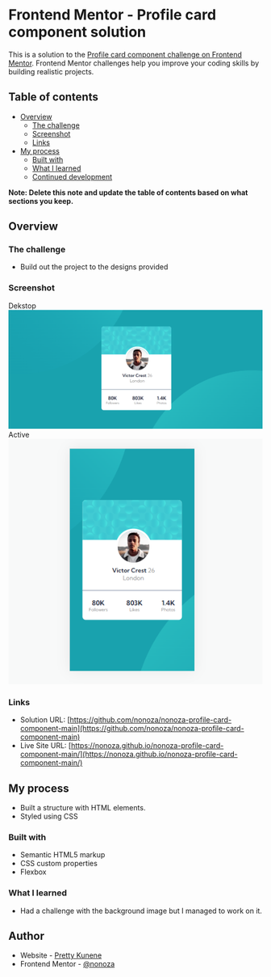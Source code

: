 # Frontend Mentor - Profile card component solution

This is a solution to the [Profile card component challenge on Frontend Mentor](https://www.frontendmentor.io/challenges/profile-card-component-cfArpWshJ). Frontend Mentor challenges help you improve your coding skills by building realistic projects. 

## Table of contents

- [Overview](#overview)
  - [The challenge](#the-challenge)
  - [Screenshot](#screenshot)
  - [Links](#links)
- [My process](#my-process)
  - [Built with](#built-with)
  - [What I learned](#what-i-learned)
  - [Continued development](#continued-development)

**Note: Delete this note and update the table of contents based on what sections you keep.**

## Overview

### The challenge

- Build out the project to the designs provided

### Screenshot
Dekstop
![](./images/dekstop.PNG)
Active
![](./images/mobile.PNG)


### Links

- Solution URL: [https://github.com/nonoza/nonoza-profile-card-component-main](https://github.com/nonoza/nonoza-profile-card-component-main)
- Live Site URL: [https://nonoza.github.io/nonoza-profile-card-component-main/](https://nonoza.github.io/nonoza-profile-card-component-main/)

## My process
- Built a structure with HTML elements.
- Styled using CSS
### Built with
- Semantic HTML5 markup
- CSS custom properties
- Flexbox


### What I learned

- Had a challenge with the background image but I managed to work on it.


## Author

- Website - [Pretty Kunene](https://prettynkunene.co.za/)
- Frontend Mentor - [@nonoza](https://www.frontendmentor.io/profile/nonoza)


